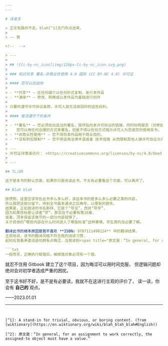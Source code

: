 ```yaml
---
---

# 译者言

> 正文有路你不走，blah[^1]无门你点进来。
>
> —— 我

<!--  -->

> ---
>
> ## ![Cc-by-nc_icon](img/120px-Cc-by-nc_icon.svg.png)
>
> ### 知识共享 署名-非商业性使用 4.0 国际 (CC BY-NC 4.0) 许可证
>
> #### 您可以自由地
>
> - **共享** — 在任何媒介以任何形式复制、发行本作品
> - **演绎** — 修改、转换或以本作品为基础进行创作
>
> 只要你遵守许可协议条款，许可人就无法收回你的这些权利。
>
> #### 惟须遵守下列条件
>
> - **署名** — 您必须给出适当的署名，提供指向本许可协议的链接，同时标明是否（对原始作品）作了修改。
>    您可以用任何合理的方式来署名，但是不得以任何方式暗示许可人为您或您的使用背书。
> - **非商业性使用** — 您不得将本作品用于商业目的。
> - **没有附加限制** — 您不得适用法律术语或者 技术措施 从而限制其他人做许可协议允许的事情。
>
> ---
> 许可证详情请访问： <https://creativecommons.org/licenses/by-nc/4.0/deed.zh>
>
> ---

## TL;DR

这不是本书的默认页面，如果你只是阅读此书，不太有必要看这个页面，可以离开了。

## Blah blah

按惯例，这里应该写些此书多么多么好，读这本书的是多么多么必要之类的内容，
所以我把这部分留下，待到全书基本通译之后再写，以便有的放矢。
结果是，正如我译的书名那样，它是个“导览”，而非“导学”，
因为如果目标是让读者“学”，那实在不必要有第16章，
或者，顶多保留该章节的一部分内容就够了，
关于具体的“哪些内容在什么时间进入了哪版标准”这种事情，学生真的没必要了解。

翻译此书的根本原因是我不喜欢 **ISBN: 9787111498124** 中的翻译结果，
主观地说，该书的翻译风格不符合我的阅读习惯，
起码在我看来遣词造句颇有点晦涩，当我读到<span title="原文是：“In general, for an assignment to work correctly, the assigned-to object must have a value.”">书中 §1.9.2 开头那句</span>[^2]：

```txt
一般而言，正确执行赋值后，被赋值对象必须有一个值。
```

就忍不住用 Gitbook 建立了这个项目，因为晦涩可以用时间克服，
但逻辑问题却绝对会对初学者造成严重的困扰。

至于这书好不好，是不是有必要读，我就不在这进行主观的评价了，
读一读，你会有 **自己的** 观点。

——2023.01.01

---
```


[^1]: A stand-in for trivial, obvious, or boring content. (from [wiktionary](https://en.wiktionary.org/wiki/blah_blah_blah#English))

[^2]: 原文是：“In general, for an assignment to work correctly, the assigned-to object must have a value.”

